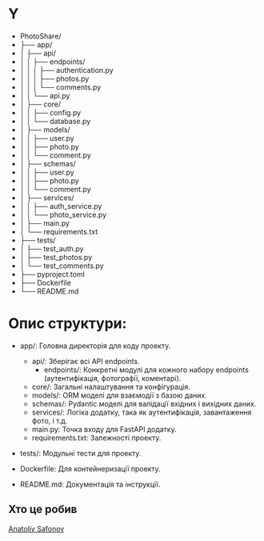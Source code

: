 # Y
* PhotoShare/
* ├── app/
* │   ├── api/
* │   │   ├── endpoints/
* │   │   │   ├── authentication.py
* │   │   │   ├── photos.py
* │   │   │   └── comments.py
* │   │   └── api.py
* │   ├── core/
* │   │   ├── config.py
* │   │   └── database.py
* │   ├── models/
* │   │   ├── user.py
* │   │   ├── photo.py
* │   │   └── comment.py
* │   ├── schemas/
* │   │   ├── user.py
* │   │   ├── photo.py
* │   │   └── comment.py
* │   ├── services/
* │   │   ├── auth_service.py
* │   │   └── photo_service.py
* │   ├── main.py
* │   └── requirements.txt
* ├── tests/
* │   ├── test_auth.py
* │   ├── test_photos.py
* │   └── test_comments.py
* ├── pyproject.toml
* ├── Dockerfile
* └── README.md



# Опис структури:

* app/: Головна директорія для коду проекту.
  * api/: Зберігає всі API endpoints.
    * endpoints/: Конкретні модулі для кожного набору endpoints (аутентифікація, фотографії, коментарі).
  * core/: Загальні налаштування та конфігурація.
  * models/: ORM моделі для взаємодії з базою даних.
  * schemas/: Pydantic моделі для валідації вхідних і вихідних даних.
  * services/: Логіка додатку, така як аутентифікація, завантаження фото, і т.д.
  * main.py: Точка входу для FastAPI додатку.
  * requirements.txt: Залежності проекту.
* tests/: Модульні тести для проекту.

* Dockerfile: Для контейнеризації проекту.
* README.md: Документація та інструкції.


## Хто це робив

[Anatoliy Safonov](https://github.com/anatoliysafonov)